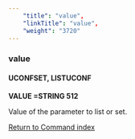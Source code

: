 ```yaml
---
    "title": "value",
    "linkTitle": "value",
    "weight": "3720"
---
```

<span id="value"></span>

### value

#### UCONFSET, LISTUCONF

****VALUE =STRING 512****

Value of the parameter to list or set.

[Return to Command index](../../)
